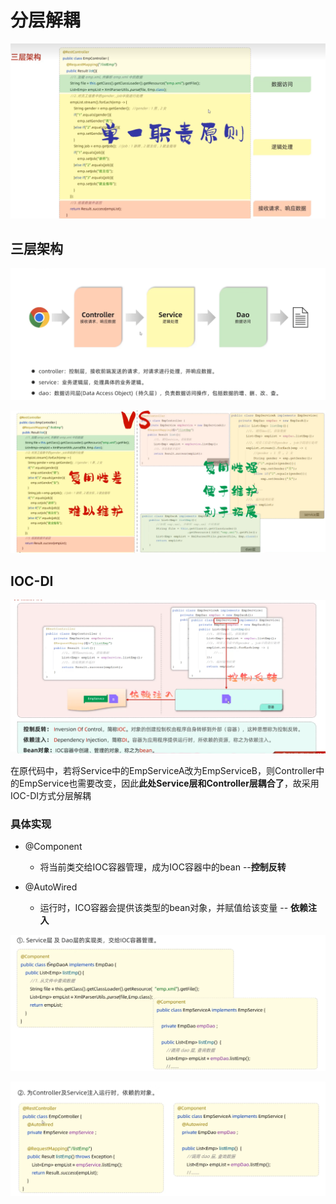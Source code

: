 # 分层解耦

![](images/2024-05-14-18-11-43.png)

## 三层架构

![](images/2024-05-14-18-13-33.png)

![](images/2024-05-14-18-16-58.png)

## IOC-DI

![](images/2024-05-14-18-20-01.png)

在原代码中，若将Service中的EmpServiceA改为EmpServiceB，则Controller中的EmpService也需要改变，因此**此处Service层和Controller层耦合了**，故采用IOC-DI方式分层解耦

### 具体实现

* @Component
  * 将当前类交给IOC容器管理，成为IOC容器中的bean --**控制反转**


* @AutoWired
  * 运行时，ICO容器会提供该类型的bean对象，并赋值给该变量 -- **依赖注入**


![](images/2024-05-27-12-50-48.png)

![](images/2024-05-27-12-51-18.png)

